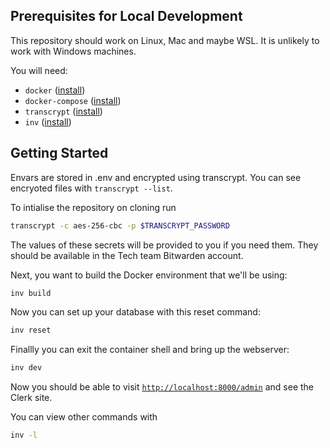 ## Prerequisites for Local Development

This repository should work on Linux, Mac and maybe WSL. It is unlikely to work with Windows machines.

You will need:

- `docker` ([install](https://docs.docker.com/install/#supported-platforms))
- `docker-compose` ([install](https://docs.docker.com/compose/install/))
- `transcrypt` ([install](https://github.com/elasticdog/transcrypt#usage))
- `inv` ([install](https://www.pyinvoke.org/installing.html))

## Getting Started

Envars are stored in .env and encrypted using transcrypt. You can see encryoted files with `transcrypt --list`.

To intialise the repository on cloning run

```bash
transcrypt -c aes-256-cbc -p $TRANSCRYPT_PASSWORD
```

The values of these secrets will be provided to you if you need them. They should be available in the Tech team Bitwarden account.

Next, you want to build the Docker environment that we'll be using:

```bash
inv build
```

Now you can set up your database with this reset command:

```bash
inv reset
```

Finallly you can exit the container shell and bring up the webserver:

```bash
inv dev
```

Now you should be able to visit [`http://localhost:8000/admin`](http://localhost:8000/admin) and see the Clerk site.

You can view other commands with

```bash
inv -l
```
